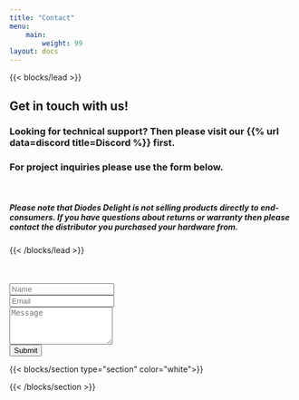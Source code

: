 ```yaml
---
title: "Contact"
menu:
    main:
        weight: 99
layout: docs
---
```


{{< blocks/lead >}}
<h2>Get in touch with us!</h2>
<h3>Looking for technical support? Then please visit our {{% url data=discord title=Discord %}} first.</h3>
<h3>For project inquiries please use the form below.</h3>
<br>
<h5>Please note that Diodes Delight is not selling products directly to end-consumers. If you have questions about returns or warranty then please contact the distributor you purchased your hardware from.</h5>
{{< /blocks/lead >}}


<form id="contact-form" method="post" action="https://formspree.io/f/xyylplyk" role="form" style="margin-top:10%">
    <div class="controls">
        <div class="row">
            <div class="col-md-8 mx-auto">
                <div class="form-group">
                    <input id="form_name" type="text" name="name" class="form-control" placeholder="Name" required="required">
                </div>
            </div>
        </div>
        <div class="row">
            <div class="col-md-8 mx-auto">
                <div class="form-group">
                    <input id="form_email" type="text" name="email" class="form-control" placeholder="Email" required="required">
                </div>
            </div>
        </div>
        <div class="row">
            <div class="col-md-8 mx-auto">
                <div class="form-group">
                    <textarea id="form_message" name="message" class="form-control" placeholder="Message" rows="4" required="required"></textarea>
                </div>
            </div>
            <div class="g-recaptcha" data-sitekey="6LeC8xkkAAAAAB27zJurqyz6_mXaJ7CQe54h5N_C"></div>
            <div class="col-md-8 mx-auto">
                <input type="submit" class="btn btn-success btn-send" value="Submit">
            </div>
        </div>
    </div>
</form>


{{< blocks/section type="section" color="white">}}


{{< /blocks/section >}}
